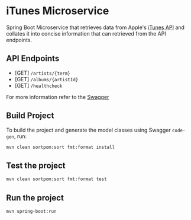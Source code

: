 # iTunes Microservice

Spring Boot Microservice that retrieves data from Apple's
[iTunes API](https://developer.apple.com/library/archive/documentation/AudioVideo/Conceptual/iTuneSearchAPI/index.html) 
and collates it into concise information that can retrieved from the API endpoints.

## API Endpoints

* [GET] `/artists/{term}`
* [GET] `/albums/{artistId}`
* [GET] `/healthcheck`

For more information refer to the [Swagger](itunes_swagger.yaml)

## Build Project

To build the project and generate the model classes using Swagger `code-gen`, run:

```bash
mvn clean sortpom:sort fmt:format install
```

## Test the project

```bash
mvn clean sortpom:sort fmt:format test
```

##  Run the project

```bash
mvn spring-boot:run
```
